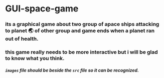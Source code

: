 # GUI-space-game
### its a graphical game about two group of apace ships attacking to planet 🌏 of other group and game ends when a planet ran out of health.
### this game really needs to be more interactive but i will be glad to know what you think.

##### `images` file should be beside the `src` file so it can be recognized.
